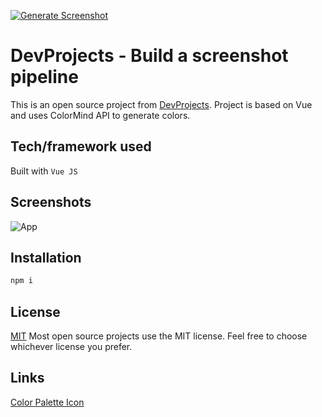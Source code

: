 [![Generate Screenshot](https://github.com/myusf01/color-palette/actions/workflows/takeSS.yml/badge.svg?branch=main)](https://github.com/myusf01/color-palette/actions/workflows/takeSS.yml)

# DevProjects - Build a screenshot pipeline

This is an open source project from [DevProjects](http://www.codementor.io/projects).
Project is based on Vue and uses ColorMind API to generate colors.

## Tech/framework used

Built with `Vue JS`

## Screenshots

![App](https://mysf-sspipe.s3.eu-central-1.amazonaws.com/color-palette-banner.png)

## Installation

```bash
npm i
```

## License

[MIT](https://choosealicense.com/licenses/mit/)
Most open source projects use the MIT license. Feel free to choose whichever license you prefer.

## Links
[Color Palette Icon](https://www.flaticon.com/free-icons/color-palette)
